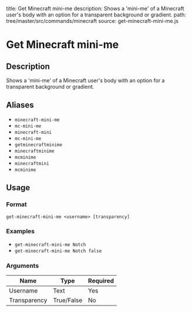 title: Get Minecraft mini-me
description: Shows a 'mini-me' of a Minecraft user's body with an option for a transparent background or gradient.
path: tree/master/src/commands/minecraft
source: get-minecraft-mini-me.js

# Get Minecraft mini-me

## Description

Shows a 'mini-me' of a Minecraft user's body with an option for a transparent background or gradient.

## Aliases

* `minecraft-mini-me`
* `mc-mini-me`
* `minecraft-mini`
* `mc-mini-me`
* `getminecraftminime`
* `minecraftminime`
* `mcminime`
* `minecraftmini`
* `mcminime`

## Usage

### Format

`get-minecraft-mini-me <username> [transparency]`

### Examples

* `get-minecraft-mini-me Notch`
* `get-minecraft-mini-me Notch false`

### Arguments

| Name         | Type       | Required |
|--------------|------------|----------|
| Username     | Text     | Yes      |
| Transparency | True/False | No       |
